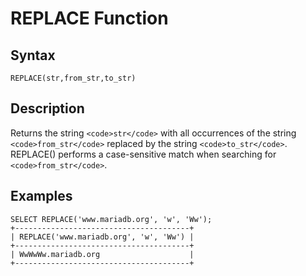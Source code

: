 
# REPLACE Function

## Syntax


```
REPLACE(str,from_str,to_str)
```

## Description


Returns the string `<code>str</code>` with all occurrences of the string `<code>from_str</code>`
replaced by the string `<code>to_str</code>`. REPLACE() performs a case-sensitive
match when searching for `<code>from_str</code>`.


## Examples


```
SELECT REPLACE('www.mariadb.org', 'w', 'Ww');
+---------------------------------------+
| REPLACE('www.mariadb.org', 'w', 'Ww') |
+---------------------------------------+
| WwWwWw.mariadb.org                    |
+---------------------------------------+
```
